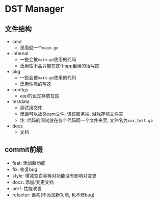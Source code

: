 # DST Manager

## 文件结构

- cmd
    - 里面就一个`main.go`
- internal
    - 一些会被`main.go`使用的代码
    - 泛用性不高只能在这个app里用的话写这
- pkg
    - 一些会被`main.go`使用的代码
    - 泛用性高的写这
- configs
    - app的设定存放在这
- testdata
    - 测试用文件
    - 里面可以放Steam文件, 饥荒服务端, 游戏存档文件夹
    - 注: 代码的测试放在各个代码同一个文件夹里, 文件名为`xxx_test.go`
- docs
    - 文档

## commit前缀

- feat: 添加新功能
- fix: 修复bug
- style: 增减空白等等对功能没有影响对变更
- docs: 添加/变更文档
- perf: 性能改善
- refactor: 重构(不添加新功能, 也不修bug)

